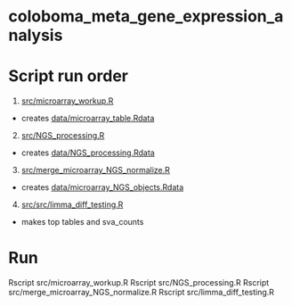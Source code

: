 # coloboma_meta_gene_expression_analysis

# Script run order
1. [src/microarray_workup.R]() 
  - creates [data/microarray_table.Rdata]() 
2. [src/NGS_processing.R]()
  - creates [data/NGS_processing.Rdata]()
3. [src/merge_microarray_NGS_normalize.R]()
  - creates [data/microarray_NGS_objects.Rdata]()
4. [src/src/limma_diff_testing.R]()
  - makes top tables and sva_counts
  
# Run

Rscript src/microarray_workup.R
Rscript src/NGS_processing.R
Rscript src/merge_microarray_NGS_normalize.R
Rscript src/limma_diff_testing.R
